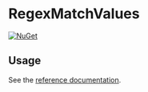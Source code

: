 # RegexMatchValues

[![NuGet](https://img.shields.io/nuget/v/RegexMatchValues.svg)](https://www.nuget.org/packages/RegexMatchValues)

## Usage

See the [reference documentation](RegexMatchValues.md).
